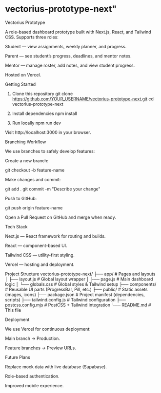# vectorius-prototype-next" 
Vectorius Prototype

A role-based dashboard prototype built with Next.js, React, and Tailwind CSS.
Supports three roles:

Student — view assignments, weekly planner, and progress.

Parent — see student’s progress, deadlines, and mentor notes.

Mentor — manage roster, add notes, and view student progress.

Hosted on Vercel.

Getting Started
1. Clone this repository
git clone https://github.com/YOUR_USERNAME/vectorius-prototype-next.git
cd vectorius-prototype-next

2. Install dependencies
npm install

3. Run locally
npm run dev


Visit http://localhost:3000 in your browser.

Branching Workflow

We use branches to safely develop features:

Create a new branch:

git checkout -b feature-name


Make changes and commit:

git add .
git commit -m "Describe your change"


Push to GitHub:

git push origin feature-name


Open a Pull Request on GitHub and merge when ready.

Tech Stack

Next.js — React framework for routing and builds.

React — component-based UI.

Tailwind CSS — utility-first styling.

Vercel — hosting and deployment.

Project Structure
vectorius-prototype-next/
├── app/                # Pages and layouts
│   ├── layout.js       # Global layout wrapper
│   ├── page.js         # Main dashboard logic
│   └── globals.css     # Global styles & Tailwind setup
├── components/         # Reusable UI parts (ProgressBar, Pill, etc.)
├── public/             # Static assets (images, icons)
├── package.json        # Project manifest (dependencies, scripts)
├── tailwind.config.js  # Tailwind configuration
├── postcss.config.mjs  # PostCSS + Tailwind integration
└── README.md           # This file

Deployment

We use Vercel for continuous deployment:

Main branch → Production.

Feature branches → Preview URLs.

Future Plans

Replace mock data with live database (Supabase).

Role-based authentication.

Improved mobile experience.
